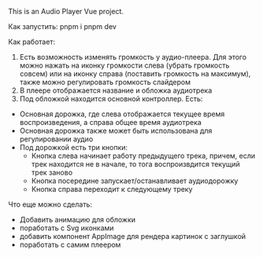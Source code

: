 This is an Audio Player Vue project.

Как запустить:
pnpm i
pnpm dev

Как работает:

1. Есть возможность изменять громкость у аудио-плеера. Для этого можно нажать на иконку громкости слева (убрать громкость совсем) или на иконку справа (поставить громкость на максимум), также можно регулировать громкость слайдером
2. В плеере отображается название и обложка аудиотрека
3. Под обложкой находится основной контроллер. Есть:

- Основная дорожка, где слева отображается текущее время воспроизведения, а справа общее время аудиотрека
- Основная дорожка также может быть использована для регулировании аудио
- Под дорожкой есть три кнопки:
  - Кнопка слева начинает работу предыдущего трека, причем, если трек находится не в начале, то тога воспроизвдится текущий трек заново
  - Кнопка посередине запускает/останавливает аудиодорожку
  - Кнопка справа переходит к следующему треку

Что еще можно сделать:

- Добавить анимацию для обложки
- поработать с Svg иконками
- добавить компонент AppImage для рендера картинок с заглушкой
- поработать с самим плеером
